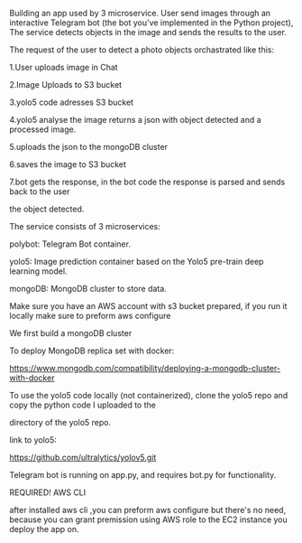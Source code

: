 Building an app used by 3 microservice.
User send images through an interactive Telegram bot 
(the bot you've implemented in the Python project), The service detects objects in the image and sends the results to the user.

The request of the user to detect a photo objects orchastrated like this:

1.User uploads image in Chat

2.Image Uploads to S3 bucket

3.yolo5 code adresses S3 bucket 

4.yolo5 analyse the image returns a json with object detected and a processed image.

5.uploads the json to the mongoDB cluster

6.saves the image to S3 bucket

7.bot gets the response, in the bot code the response is parsed and sends back to the user

the object detected.

The service consists of 3 microservices:

polybot: Telegram Bot container.

yolo5: Image prediction container based on the Yolo5 pre-train deep learning model.

mongoDB: MongoDB cluster to store data.

Make sure you have an AWS account with s3 bucket prepared, if you run it locally make sure to preform aws configure 

We first build a mongoDB cluster 


To deploy MongoDB replica set with docker:

https://www.mongodb.com/compatibility/deploying-a-mongodb-cluster-with-docker


To use the yolo5 code locally (not containerized), clone the yolo5 repo and copy the python code I uploaded to the
 
directory of the yolo5 repo.

link to yolo5:

https://github.com/ultralytics/yolov5.git

Telegram bot is running on app.py, and requires bot.py for functionality.

REQUIRED! AWS CLI 

after installed aws cli ,you can preform aws configure but there's no need, because you can grant premission using AWS role to the EC2 instance you deploy the app on.




